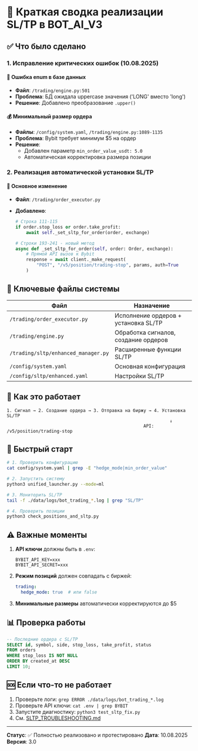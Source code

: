 # 📑 Краткая сводка реализации SL/TP в BOT_AI_V3

## ✅ Что было сделано

### 1. **Исправление критических ошибок** (10.08.2025)

#### 🔧 Ошибка enum в базе данных

- **Файл**: `/trading/engine.py:501`
- **Проблема**: БД ожидала uppercase значения ('LONG' вместо 'long')
- **Решение**: Добавлено преобразование `.upper()`

#### 💰 Минимальный размер ордера

- **Файлы**: `/config/system.yaml`, `/trading/engine.py:1089-1135`
- **Проблема**: Bybit требует минимум $5 на ордер
- **Решение**:
  - Добавлен параметр `min_order_value_usdt: 5.0`
  - Автоматическая корректировка размера позиции

### 2. **Реализация автоматической установки SL/TP**

#### 🎯 Основное изменение

- **Файл**: `/trading/order_executor.py`
- **Добавлено**:

  ```python
  # Строка 111-115
  if order.stop_loss or order.take_profit:
      await self._set_sltp_for_order(order, exchange)

  # Строки 193-241 - новый метод
  async def _set_sltp_for_order(self, order: Order, exchange):
      # Прямой API вызов к Bybit
      response = await client._make_request(
          "POST", "/v5/position/trading-stop", params, auth=True
      )
  ```

## 📍 Ключевые файлы системы

| Файл | Назначение |
|------|------------|
| `/trading/order_executor.py` | Исполнение ордеров + установка SL/TP |
| `/trading/engine.py` | Обработка сигналов, создание ордеров |
| `/trading/sltp/enhanced_manager.py` | Расширенные функции SL/TP |
| `/config/system.yaml` | Основная конфигурация |
| `/config/sltp/enhanced.yaml` | Настройки SL/TP |

## 🔄 Как это работает

```
1. Сигнал → 2. Создание ордера → 3. Отправка на биржу → 4. Установка SL/TP
                                                              ↓
                                                    API: /v5/position/trading-stop
```

## 🚀 Быстрый старт

```bash
# 1. Проверить конфигурацию
cat config/system.yaml | grep -E "hedge_mode|min_order_value"

# 2. Запустить систему
python3 unified_launcher.py --mode=ml

# 3. Мониторить SL/TP
tail -f ./data/logs/bot_trading_*.log | grep "SL/TP"

# 4. Проверить позиции
python3 check_positions_and_sltp.py
```

## ⚠️ Важные моменты

1. **API ключи** должны быть в `.env`:

   ```
   BYBIT_API_KEY=xxx
   BYBIT_API_SECRET=xxx
   ```

2. **Режим позиций** должен совпадать с биржей:

   ```yaml
   trading:
     hedge_mode: true  # или false
   ```

3. **Минимальные размеры** автоматически корректируются до $5

## 📊 Проверка работы

```sql
-- Последние ордера с SL/TP
SELECT id, symbol, side, stop_loss, take_profit, status
FROM orders
WHERE stop_loss IS NOT NULL
ORDER BY created_at DESC
LIMIT 10;
```

## 🆘 Если что-то не работает

1. Проверьте логи: `grep ERROR ./data/logs/bot_trading_*.log`
2. Проверьте API ключи: `cat .env | grep BYBIT`
3. Запустите диагностику: `python3 test_sltp_fix.py`
4. См. [SLTP_TROUBLESHOOTING.md](./SLTP_TROUBLESHOOTING.md)

---

**Статус**: ✅ Полностью реализовано и протестировано
**Дата**: 10.08.2025
**Версия**: 3.0
